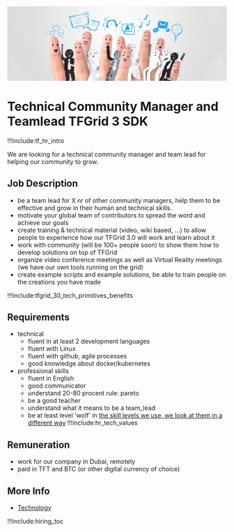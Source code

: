 
![](img/community_manager.png)


# Technical Community Manager and Teamlead TFGrid 3 SDK

!!!include:tf_hr_intro

We are looking for a technical community manager and team lead for helping our community to grow.

## Job Description

- be a team lead for X nr of other community managers, help them to be effective and grow in their human and technical skills.
- motivate your global team of contributors to spread the word and achieve our goals
- create training & technical material (video, wiki based, ...) to allow people to experience how our TFGrid 3.0 will work and learn about it
- work with community (will be 100+ people soon) to show them how to develop solutions on top of TFGrid
- organize video conference meetings as well as Virtual Reality meetings (we have our own tools running on the grid)
- create example scripts and example solutions, be able to train people on the creations you have made

!!!include:tfgrid_30_tech_primitives_benefits

## Requirements

- technical
  - fluent in at least 2 development languages
  - fluent with Linux
  - fluent with github, agile processes
  - good knowledge about docker/kubernetes
- professional skills 
  - fluent in English
  - good communicator
  - understand 20-80 procent rule: pareto
  - be a good teacher
  - understand what it means to be a team_lead
  - be at least level 'wolf' in [the skill levels we use, we look at them in a different way](p2p_awareness_level)
!!!include:hr_tech_values

## Remuneration

- work for our company in Dubai, remotely
- paid in TFT and BTC (or other digital currency of choice)

## More Info

- [Technology](internet4:technology)

!!!include:hiring_toc
